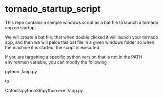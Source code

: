 # tornado_startup_script
This repo contains a sample windows script as a bat file to launch a tornado app on startup.

We will create a bat file, that when double clicked it will launch your tornado app, and then we will palce this bat file in a given windows folder so when the machine it is started, the script is executed. 

If you are targetting a specific python version that is not in the PATH environmen variable, you can modify the following

python ./app.py

to

C:\tools\python36\python.exe ./app.py
